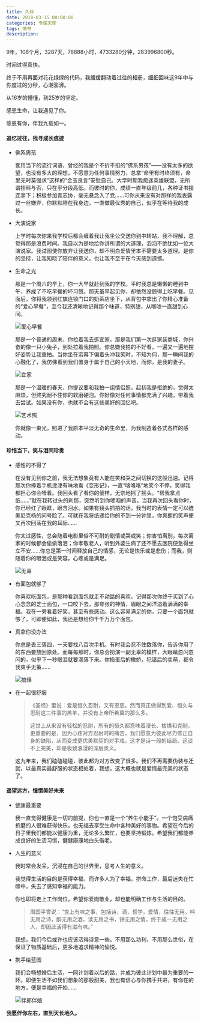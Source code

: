 ```yaml
---
title: 久伴
date: 2018-03-15 00:00:00
categories: 专属天使
tags: 情书
description: 
---
```


9年，108个月，3287天，78888小时，4733280分钟，283996800秒。

时间过得真快。

终于不用再面对花花绿绿的代码，我缓缓翻动着过往的相册，细细回味这9年中与你度过的分秒，心潮澎湃。

从16岁的懵懂，到25岁的坚定。

感恩生命，让我遇见了你。

感恩有你，伴我九载如一。

#### 追忆过往，找寻成长痕迹

- 佛系男孩

  套用当下的流行词语，曾经的我是个不折不扣的“佛系男孩”——没有太多的欲望，也没有多大的理想，不愿意为任何事情努力，总拿“命里有时终须有，命里无时莫强求”这样的“金玉良言”安慰自己。大学时期我痴迷英雄联盟，无所谓挂科与否，只在乎分段高低。而彼时的你，成绩一直年级前几，各种证书接连拿下；积极参加青志协，毫无悬念入了党……可你从来没有对那样的我表露过一丝嫌弃，你默默陪在我身边，一直做最优秀的自己，似乎在等待我的成长。

- 大演说家

  上学时每次你来我学校后都会缠着我让我坐公交送你到中转站，我不理解，总觉得那是浪费时间。我自以为是地给你讲所谓的大道理，滔滔不绝犹如一位大演说家。我试图使你放弃让我送你，却不明白爱情里本不需要太多道理。是你的坚持，让我知晓了陪伴的意义，也让我不至于在今天感到遗憾。

- 生命之光

  那是一个周六的早上，你一大早就赶到我的学校。平时我总是懒懒的睡到中午，养成了不吃早餐的坏习惯。那天虽早起见你，却依然没顾得上吃早餐。见面后，你将我领到红旗连锁门口的奶茶店坐下，从背包中拿出了你精心准备的“爱心早餐”，至今我还清晰地记得那个味道，特别甜，从喉咙一直甜到心间。

  ![爱心早餐](/photos/久伴/爱心早餐.jpg)

  那是一个普通的周末，你拉着我去逛宜家。那是我们第一次逛家装商城，你兴奋的像一只小兔子，到处拉着我拍照。你总嫌我拍的不好看，一遍又一遍地摆好姿势让我重拍。当你坐在帘幕下偏着头冲我笑时，不知为何，那一瞬间我的心融化了，我仿佛看到我们置身于属于自己的小天地，而你，是我的妻子。

  ![宜家](/photos/久伴/宜家.jpg)

  那是一个温暖的春天，你提议要和我拍一组情侣照。起初我是拒绝的，觉得太麻烦，但终究耐不住你的软磨硬泡。你好像对任何事情都充满了兴趣，带着我去尝试。如果没有你，也就不会有这些美好的回忆吧。

  ![艺术照](/photos/久伴/艺术照.jpg)

  你就像一束光，照进了我原本平淡无奇的生命里，为我制造着各式各样的感动。

#### 珍惜当下，笑与泪同珍贵

- 感性的不得了

  在没有见到你之前，我无法想象竟有人能在笑和哭之间切换的这般迅速。记得那次你捧着手机津津有味地看《变形记》，一直“咯咯咯”地笑个不停，笑得我都担心你会噎着。我回头看了看你的傻样，无奈地摇了摇头。“帮我拿点纸……”就在我转过头的刹那，突然听到你哽咽的声音。当我再次回头看你时，你已经红了眼眶，眼含泪水。如果有镜头抓拍的话，我当时的表情一定可以媲美尼克杨的问号脸了。可就在我将纸递给你的不到一分钟里，你爽朗的笑声便又再次回荡在我的耳际……

  你太过感性，总会随着电影里俗不可耐的剧情或哭或笑；你害怕离别，每次离家的时候都会偷偷落泪；你孝敬老人，听到外婆生病了还不愿去医院便急得坐立不安……你总是第一时间释放自己的情感，无论是快乐或是悲伤；而我，则随着你的眼泪或是笑容，心疼或是满足。

  ![无辜](/photos/久伴/无辜.jpg)


- 有面包就够了

  你喜欢吃面包，是那种看到面包就走不动路的喜欢。记得那次你终于买到了心心念念的芝士面包，一口咬下去，那夸张的神情，眉眼之间洋溢着满满的幸福。我在一旁看着好笑，甚至有些感动。这么容易满足的你，只要一个面包就够了，可即便如此，我还是想给你千千万万个面包。

- 真拿你没办法

  你总是丢三落四，一天要找八百次手机。有时我会忍不住数落你，告诉你用了的东西要放回原处。而每每那时，你总会扮演一副无辜的模样，大眼睛忽闪忽闪的，似乎下一秒眼泪就要滴落下来。你捣蛋后的撒娇，犯错后的卖萌，都令我束手无策……

  ![搞怪](/photos/久伴/搞怪.jpg)

- 在一起很舒服

  >《圣经》里说：爱是恒久忍耐，又有恩慈。然而真正做得到爱、恒久与忍耐这三件事的羔羊，并没有上帝所希冀的那么多。
  >
  > 这世上从来没有轻松的忍耐，所有的恒久都意味着漫长、枯燥和克制。更重要的是，因为心疼对方忍耐时的痛苦，我们愿意为彼此尽力修正自身的缺陷，从而变成更优美默契的对手戏，这才是诗一般的结局。这谈不上完美，却是极致浪漫的深层奥义。

  这九年来，我们磕磕碰碰，彼此都为对方改变了很多。我们不再需要伪装与迁就，以最真实最舒服的状态相处着，我想，这大概也就是爱情最完美的状态了。


#### 遥望远方，憧憬美好未来

- 健康最重要

  我一直觉得健康是一切的前提，你也一直是一个“养生小能手”。一个饱受病痛折磨的人很难获得快乐，也无福去享受生命中各种美好的事物。希望在今后的日子里我们都能以健康为重，无论多么繁忙，也要坚持锻炼。希望我们都能养成良好的生活习惯，健健康康地白头偕老。

- 人生的意义

  我时常会发呆，沉浸在自己的世界里，思考人生的意义。

  我觉得生活的目的是获得幸福，而许多人为了幸福，拼命工作，最后迷失在忙碌中，失去了感知幸福的能力。

  你也即将走上工作岗位，希望你爱岗敬业，却也能明确工作与生活的目的。

  > 周国平曾说：“世上有味之事，包括诗，酒，哲学，爱情，往往无用。吟无用之诗，醉无用之酒，读无用之书，钟无用之情，终于成一无用之人，却因此活得有滋有味。”

  我想，我们今后或许也应该活得诗意一些。不用那么功利，不用那么世俗，在保证了物质基础后，更多地追求精神的愉悦。

- 携手绘蓝图

  我们会畅想婚后生活，一同计划着以后的路，并成为彼此计划中最为重要的一环。即便生活不如我们想象的那般甜美，我也有信心与你携手共进，有你在的地方，便是幸福的开始……

  ![伴郎伴娘](/photos/久伴/伴郎伴娘.jpg)

**我愿伴你左右，直到天长地久。**